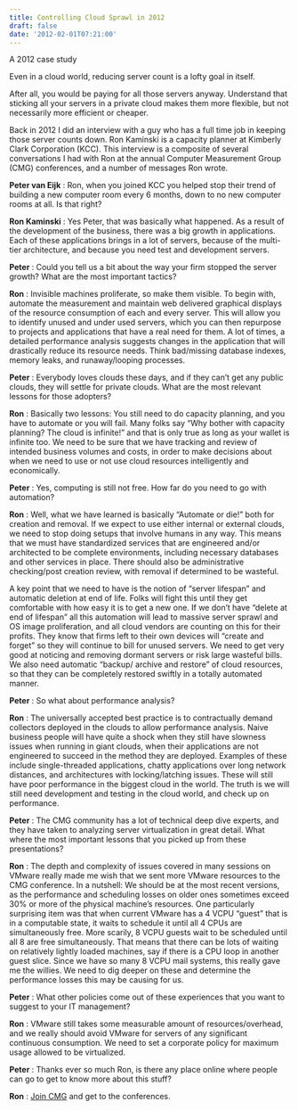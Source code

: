 ```yaml
---
title: Controlling Cloud Sprawl in 2012
draft: false
date: '2012-02-01T07:21:00'
---
```

A 2012 case study

Even in a cloud world, reducing server count is a lofty goal in itself.

After all, you would be paying for all those servers anyway. Understand that sticking all your servers in a private cloud makes them more flexible, but not necessarily more efficient or cheaper.

Back in 2012 I did an interview with a guy who has a full time job in keeping those server counts down. Ron Kaminski is a capacity planner at Kimberly Clark Corporation (KCC). This interview is a composite of several conversations I had with Ron at the annual Computer Measurement Group (CMG) conferences, and a number of messages Ron wrote.

**Peter van Eijk** : Ron, when you joined KCC you helped stop their trend of building a new computer room every 6 months, down to no new computer rooms at all. Is that right?

**Ron Kaminski** : Yes Peter, that was basically what happened. As a result of the development of the business, there was a big growth in applications. Each of these applications brings in a lot of servers, because of the multi-tier architecture, and because you need test and development servers.

**Peter** : Could you tell us a bit about the way your firm stopped the server growth? What are the most important tactics?

**Ron** : Invisible machines proliferate, so make them visible. To begin with, automate the measurement and maintain web delivered graphical displays of the resource consumption of each and every server. This will allow you to identify unused and under used servers, which you can then repurpose to projects and applications that have a real need for them. A lot of times, a detailed performance analysis suggests changes in the application that will drastically reduce its resource needs. Think bad/missing database indexes, memory leaks, and runaway/looping processes.

**Peter** : Everybody loves clouds these days, and if they can’t get any public clouds, they will settle for private clouds. What are the most relevant lessons for those adopters?

**Ron** : Basically two lessons: You still need to do capacity planning, and you have to automate or you will fail.
Many folks say “Why bother with capacity planning? The cloud is infinite!” and that is only true as long as your wallet is infinite too. We need to be sure that we have tracking and review of intended business volumes and costs, in order to make decisions about when we need to use or not use cloud resources intelligently and economically.

**Peter** : Yes, computing is still not free. How far do you need to go with automation?

**Ron** : Well, what we have learned is basically “Automate or die!” both for creation and removal. If we expect to use either internal or external clouds, we need to stop doing setups that involve humans in any way. This means that we must have standardized services that are engineered and/or architected to be complete environments, including necessary databases and other services in place. There should also be administrative checking/post creation review, with removal if determined to be wasteful.

A key point that we need to have is the notion of “server lifespan” and automatic deletion at end of life. Folks will fight this until they get comfortable with how easy it is to get a new one. If we don’t have “delete at end of lifespan” all this automation will lead to massive server sprawl and OS image proliferation, and all cloud vendors are counting on this for their profits. They know that firms left to their own devices will “create and forget” so they will continue to bill for unused servers. We need to get very good at noticing and removing dormant servers or risk large wasteful bills.
We also need automatic “backup/ archive and restore” of cloud resources, so that they can be completely restored swiftly in a totally automated manner.

**Peter** : So what about performance analysis?

**Ron** : The universally accepted best practice is to contractually demand collectors deployed in the clouds to allow performance analysis.
Naive business people will have quite a shock when they still have slowness issues when running in giant clouds, when their applications are not engineered to succeed in the method they are deployed. Examples of these include single-threaded applications, chatty applications over long network distances, and architectures with locking/latching issues. These will still have poor performance in the biggest cloud in the world.
The truth is we will still need development and testing in the cloud world, and check up on performance.

**Peter** : The CMG community has a lot of technical deep dive experts, and they have taken to analyzing server virtualization in great detail. What where the most important lessons that you picked up from these presentations?

**Ron** : The depth and complexity of issues covered in many sessions on VMware really made me wish that we sent more VMware resources to the CMG conference. In a nutshell:
We should be at the most recent versions, as the performance and scheduling losses on older ones sometimes exceed 30% or more of the physical machine’s resources.
One particularly surprising item was that when current VMware has a 4 VCPU “guest” that is in a computable state, it waits to schedule it until all 4 CPUs are simultaneously free. More scarily, 8 VCPU guests wait to be scheduled until all 8 are free simultaneously. That means that there can be lots of waiting on relatively lightly loaded machines, say if there is a CPU loop in another guest slice. Since we have so many 8 VCPU mail systems, this really gave me the willies. We need to dig deeper on these and determine the performance losses this may be causing for us.

**Peter** : What other policies come out of these experiences that you want to suggest to your IT management?

**Ron** : VMware still takes some measurable amount of resources/overhead, and we really should avoid VMware for servers of any significant continuous consumption. We need to set a corporate policy for maximum usage allowed to be virtualized.

**Peter** : Thanks ever so much Ron, is there any place online where people can go to get to know more about this stuff?

**Ron** : [Join CMG](<http://www.cmg.org/>) and get to the conferences.